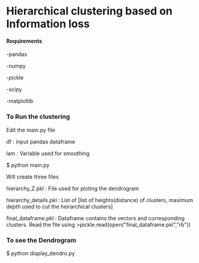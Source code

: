 
# Hierarchical clustering based on Information loss

#### Requirements ####

-pandas

-numpy

-pickle

-scipy

-matplotlib


### To Run the clustering

Edit the main.py file

df  : input pandas dataframe

lam : Variable used for smoothing

$ python main.py


Will create three files

hierarchy_Z.pkl      	: File used for ploting the dendrogram

hierarchy_details.pkl	: List of [list of heights(distance) of clusters, maximum depth used to cut the heirarchical clusters]

final_dataframe.pkl	: Dataframe contains the vectors and corresponding clusters. Read the file using >pickle.read(open("final_dataframe.pkl","rb"))

### To see the Dendrogram

$ python display_dendro.py



